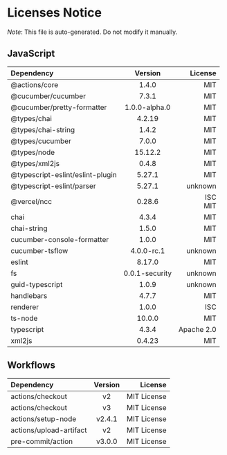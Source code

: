 # Licenses Notice
*Note*: This file is auto-generated. Do not modify it manually.
## JavaScript
| Dependency | Version | License |
|:-----------|:-------:|--------:|
|@actions/core|1.4.0|MIT|
|@cucumber/cucumber|7.3.1|MIT|
|@cucumber/pretty-formatter|1.0.0-alpha.0|MIT|
|@types/chai|4.2.19|MIT|
|@types/chai-string|1.4.2|MIT|
|@types/cucumber|7.0.0|MIT|
|@types/node|15.12.2|MIT|
|@types/xml2js|0.4.8|MIT|
|@typescript-eslint/eslint-plugin|5.27.1|MIT|
|@typescript-eslint/parser|5.27.1|unknown|
|@vercel/ncc|0.28.6|ISC<br/>MIT|
|chai|4.3.4|MIT|
|chai-string|1.5.0|MIT|
|cucumber-console-formatter|1.0.0|MIT|
|cucumber-tsflow|4.0.0-rc.1|unknown|
|eslint|8.17.0|MIT|
|fs|0.0.1-security|unknown|
|guid-typescript|1.0.9|unknown|
|handlebars|4.7.7|MIT|
|renderer|1.0.0|ISC|
|ts-node|10.0.0|MIT|
|typescript|4.3.4|Apache 2.0|
|xml2js|0.4.23|MIT|
## Workflows
| Dependency | Version | License |
|:-----------|:-------:|--------:|
|actions/checkout|v2|MIT License|
|actions/checkout|v3|MIT License|
|actions/setup-node|v2.4.1|MIT License|
|actions/upload-artifact|v2|MIT License|
|pre-commit/action|v3.0.0|MIT License|
